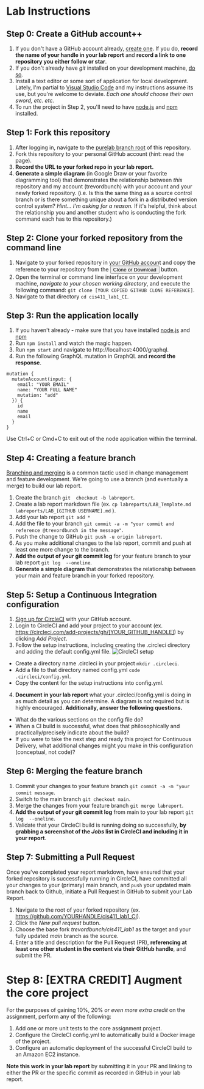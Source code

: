 # Lab Instructions

## Step 0: Create a GitHub account++
1. If you don't have a GitHub account already, [create one](https://github.com/join). If you do, **record the name of your handle in your lab report** and **record a link to one repository you either follow or star**.
2. If you don't already have _git_ installed on your development machine, [do so](https://git-scm.com/downloads).
3. Install a text editor or some sort of application for local development. Lately, I'm partial to [Visual Studio Code](https://code.visualstudio.com/) and my instructions assume its use, but you're welcome to deviate. _Each one should choose their own sword, etc. etc._
4. To run the project in Step 2, you'll need to have [node.js](https://nodejs.org/en/download/) and [npm](https://docs.npmjs.com/cli/install) installed.

## Step 1: Fork this repository
1. After logging in, navigate to the [purelab branch root](https://github.com/trevordbunch/cis411_lab1_CI/tree/purelab) of this repository.
2. Fork this repository to your personal GitHub account (hint: read the page).
3. **Record the URL to your forked repo in your lab report.**
4. **Generate a simple diagram** (in Google Draw or your favorite diagramming tool) that demonstrates the relationship between _this_ repository and my account (trevordbunch) with your account and your newly forked repository. (i.e. Is this the same thing as a source control branch or is there something unique about a fork in a distributed version control system? _Hint... I'm asking for a reason._ If it's helpful, think about the relationship you and another student who is conducting the fork command each has to this repository.)

## Step 2: Clone your forked repository from the command line
1. Navigate to your forked repository in your GitHub account and copy the reference to your repository from the <button class="btn btn-sm btn-primary">Clone or Download</button> button.
2. Open the terminal or command line interface on your development machine, *navigate to your chosen working directory*, and execute the following command: ```git clone [YOUR COPIED GITHUB CLONE REFERENCE]```.
3. Navigate to that directory ```cd cis411_lab1_CI```.

## Step 3: Run the application locally
1. If you haven't already - make sure that you have installed [node.js](https://nodejs.org/en/download/) and [npm](https://docs.npmjs.com/cli/install)
4. Run ```npm install``` and watch the magic happen.
5. Run ```npm start``` and navigate to http://localhost:4000/graphql.
6. Run the following GraphQL mutation in GraphQL and **record the response**.
```
mutation {
  mutateAccount(input: {
    email: "YOUR EMAIL"
    name: "YOUR FULL NAME"
    mutation: "add"
  }) {
    id
    name
    email
  }
}
```
Use Ctrl+C or Cmd+C to exit out of the node application within the terminal.

## Step 4: Creating a feature branch
[Branching and merging](https://www.atlassian.com/agile/software-development/branching) is a common tactic used in change management and feature development. We're going to use a branch (and eventually a merge) to build our lab report.
1. Create the branch ```git  checkout -b labreport```.
2. Create a lab report markdown file (ex. ```cp labreports/LAB_Template.md labreports/LAB_[GITHUB USERNAME].md``` ).
3. Add your lab report ```git add *```
4. Add the file to your branch ```git commit -a -m "your commit and reference @trevordbunch in the message"```.
5. Push the change to GitHub ```git push -u origin labreport```.
6. As you make additional changes to the lab report, commit and push at least one more change to the branch.
7. **Add the output of your git commit log** for your feature branch to your lab report ```git log  --oneline```.
8. **Generate a simple diagram** that demonstrates the relationship between your main and feature branch in your forked repository.

## Step 5: Setup a Continuous Integration configuration
1. [Sign up for CircleCI](https://circleci.com/signup/) with your GitHub account.
2. Login to CircleCI and add your project to your account (ex. https://circleci.com/add-projects/gh/[YOUR_GITHUB_HANDLE]) by clicking _Add Project_.
3. Follow the setup instructions, including creating the .circleci directory and adding the default config.yml file.
![CircleCI setup](assets/circleci_setup.png "CircleCI Setup")
- Create a directory name .circleci in your project ```mkdir .circleci```.
- Add a file to that directory named config.yml ```code .circleci/config.yml```.
- Copy the content for the setup instructions into config.yml.
4. **Document in your lab report** what your .circleci/config.yml is doing in as much detail as you can determine. A diagram is not required but is highly encouraged. **Additionally, answer the following questions.**
- What do the various sections on the config file do?
- When a CI build is successful, what does that philosophically and practically/precisely indicate about the build?
- If you were to take the next step and ready this project for Continuous Delivery, what additional changes might you make in this configuration (conceptual, not code)?

## Step 6: Merging the feature branch
1. Commit your changes to your feature branch ```git commit -a -m "your commit message```.
2. Switch to the main branch ```git checkout main```.
3. Merge the changes from your feature branch ```git merge labreport```.
4. **Add the output of your git commit log** from main to your lab report ```git log  --oneline```.
5. Validate that your CircleCI build is running doing so successfully, **by grabbing a screenshot of the _Jobs_ list in CircleCI and including it in your report**.

## Step 7: Submitting a Pull Request
Once you've completed your report markdown, have ensured that your forked repository is successfully running in CircleCI, have committed all your changes to your (primary) main branch, and `push` your updated main branch back to Github, initiate a Pull Request in GitHub to submit your Lab Report.
1. Navigate to the root of your forked repository (ex. https://github.com/YOURHANDLE/cis411_lab1_CI).
2. Click the _New pull request_ button.
3. Choose the base fork _trevordbunch/cis411_lab1_ as the target and your fully updated _main_ branch as the source.
4. Enter a title and description for the Pull Request (PR), **referencing at least one other student in the content via their GitHub handle**, and submit the PR.

# Step 8: [EXTRA CREDIT] Augment the core project
For the purposes of gaining 10%, 20% _or even more extra credit_ on the assignment, perform any of the following:
1. Add one or more unit tests to the core assignment project. 
2. Configure the CircleCI config.yml to automatically build a Docker image of the project.
3. Configure an automatic deployment of the successful CircleCI build to an Amazon EC2 instance.

**Note this work in your lab report** by submitting it in your PR and linking to either the PR or the specific commit as recorded in GitHub in your lab report.
